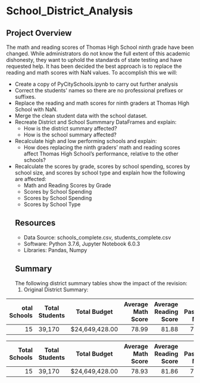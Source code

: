 # School_District_Analysis
## Project Overview
The math and reading scores of Thomas High School ninth grade have been changed. While administrators do not know the full extent of this academic dishonesty, they want to uphold the standards of state testing and have requested help. It has been decided the best approach is to replace the reading and math scores with NaN values. To accomplish this we will:
- Create a copy of PyCitySchools.ipynb to carry out further analysis
- Correct the students' names so there are no professional prefixes or suffixes.
- Replace the reading and math scores for ninth graders at Thomas High School with NaN.
- Merge the clean student data with the school dataset.
- Recreate District and School Summmary DataFrames and explain:
  - How is the district summary affected?
  - How is the school summary affected?
- Recalculate high and low performing schools and explain:
  - How does replacing the ninth graders’ math and reading scores affect Thomas High School’s performance, relative to the other schools?
- Recalculate the scores by grade, scores by school spending, scores by school size, and scores by school type and explain how the following are affected:
  - Math and Reading Scores by Grade
  - Scores by School Spending
  - Scores by School Spending
  - Scores by School Type
  ## Resources
  - Data Source: schools_complete.csv, students_complete.csv
  - Software: Python 3.7.6, Jupyter Notebook 6.0.3
  - Libraries: Pandas, Numpy
  ## Summary
  The following district summary tables show the impact of the revision:
  1. Original District Summary:
  
|otal Schools|Total Students| Total Budget |Average Math Score|Average Reading Score|% Passing Math|% Passing Reading|% Overall Passing|
|------------:|--------------|--------------|-----------------:|--------------------:|-------------:|----------------:|---------------:|
|           15|39,170        |$24,649,428.00|             78.99|                81.88|         74.98|            85.81|           65.17|
  
Total Schools|Total Students| Total Budget |Average Math Score|Average Reading Score|% Passing Math|% Passing Reading|% Overall Passing|
|------------:|--------------|--------------|-----------------:|--------------------:|-------------:|----------------:|---------------:|
|           15|39,170        |$24,649,428.00|             78.93|                81.86|         73.88|            84.65|           64.09|
